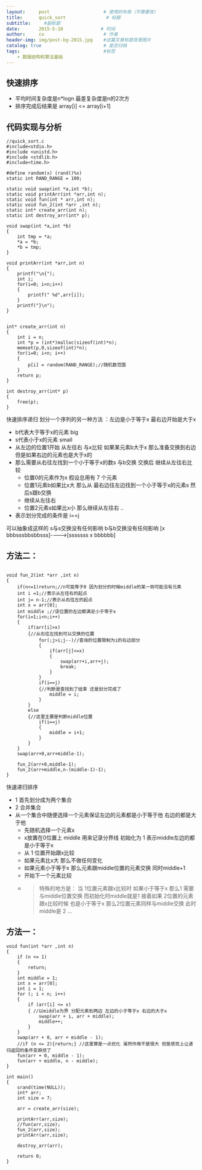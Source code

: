```yaml
---
layout:     post                    # 使用的布局（不需要改）
title:      quick_sort               # 标题 
subtitle:     #副标题
date:       2015-5-10              # 时间
author:     co                      # 作者
header-img: img/post-bg-2015.jpg    #这篇文章标题背景图片
catalog: true                       # 是否归档
tags:                               #标签
    - 数据结构和算法基础
---
```

## 快速排序
- 平均时间复杂度是n*logn 最差复杂度是n的2次方
- 排序完成后结果是 array[i] <= array[i+1]


## 代码实现与分析
```
//quick_sort.c  
#include<stdio.h>
#include <unistd.h>
#include <stdlib.h>
#include<time.h>

#define random(x) (rand()%x)
static int RAND_RANGE = 100;

static void swap(int *a,int *b);
static void printArr(int *arr,int n);
static void fun(int * arr,int n);
static void fun_2(int *arr ,int n);
static int* create_arr(int n);
static int destroy_arr(int* p);

void swap(int *a,int *b)
{
    int tmp = *a;
    *a = *b;
    *b = tmp;
}

void printArr(int *arr,int n)
{
    printf("\n{");
    int i;
    for(i=0; i<n;i++)
    {
        printf(" %d",arr[i]);
    }
    printf("}\n");
}


int* create_arr(int n)
{
    int i = n;
    int *p = (int*)malloc(sizeof(int)*n);
    memset(p,0,sizeof(int)*n);
    for(i=0; i<n; i++)
    {
        p[i] = random(RAND_RANGE);//随机数范围
    }
    return p;
}

int destroy_arr(int* p)
{
    free(p);
}

```



快速排序递归 划分一个序列的另一种方法 ：左边是小于等于x 最右边开始是大于x
- b代表大于等于x的元素 big 
- s代表小于x的元素 small
- 从左边的位置1开始 从左往右 与x比较 如果某元素b大于x 那么准备交换到右边 但是如果右边的元素也是大于x的 
- 那么需要从右往左找到一个小于等于x的数s 与b交换  交换后 继续从左往右比较
  -  位置0的元素作为x 假设总用有 7 个元素
  -  位置1元素b如果比x大 那么从 最右边往左边找到一个小于等于x的元素s  然后s跟b交换
  -  继续从左往右
  -  位置2元素s如果比x小 那么继续从左往右
      ..
- 表示划分完成的条件是 i==j

可以抽象成这样的 s与s交换没有任何影响 b与b交换没有任何影响
[x bbbsssbbsbbsss]---->[sssssss x bbbbbb]



## 方法二：
```

void fun_2(int *arr ,int n)
{
    if(n<=1)return;//n可能等于0 因为划分的时候middle的某一侧可能没有元素
    int i =1;//表示从左往右的起点
    int j= n-1;//表示从右往左的起点
    int x = arr[0];
    int middle ;//该位置的左边都满足小于等于x
    for(i=1;i<n;i++)
    {
        if(arr[i]>x)
        {//从右往左找到可以交换的位置
            for(;j>i;j--)//查询的位置限制为i的右边部分
            {
                if(arr[j]<=x)
                {
                    swap(arr+i,arr+j);
                    break;
                }
            }
            if(i==j)
            {//判断是查找到了结束 还是划分完成了
                middle = i;
            }
        }
        else
        {//这里主要是判断middle位置
            if(i==j)
            {
                middle = i+1;
            }
        }
    }
    swap(arr+0,arr+middle-1);

    fun_2(arr+0,middle-1);
    fun_2(arr+middle,n-(middle-1)-1);
}

```


快速递归排序
- 1 首先划分成为两个集合
- 2 合并集合
- 从一个集合中随便选择一个元素保证左边的元素都是小于等于他 右边的都是大于他
  -  先随机选择一个元素x
  -  x放置在0位置上 middle 用来记录分界线 初始化为 1 表示middle左边的都是小于等于x 
  -  从 1 位置开始跟x比较
  -  如果元素比x大 那么不做任何变化
  -  如果元素小于等于x 那么元素跟middle位置的元素交换 同时middle+1 
  -  开始下一个元素比较
  -   > 特殊的地方是：
    当 1位置元素跟x比较时 如果小于等于x 那么1 需要与middle位置交换 而初始化时middle就是1 
    接着如果 2位置的元素跟x比较时候 也是小于等于x 那么2位置元素同样与middle交换 此时middle是 2
    ...
    

## 方法一：

```
void fun(int *arr ,int n)
{
    if (n <= 1)
    {
        return;
    }
    int middle = 1;
    int x = arr[0];
    int i = 1;
    for (; i < n; i++)
    {
        if (arr[i] <= x)
        { //以middle为界 分配元素到两边 左边的小于等于x 右边的大于x
            swap(arr + i, arr + middle);
            middle++;
        }
    }
    swap(arr + 0, arr + middle - 1);
    //if (n <= 2){return;} //这里算是一点优化 虽然作用不是很大 但是感觉上让递归返回的条件变麻烦了 
    fun(arr + 0, middle - 1);
    fun(arr + middle, n - middle);
}

int main()  
{  
    srand(time(NULL));
    int* arr;
    int size = 7;
    
    arr = create_arr(size);
    
    printArr(arr,size);
    //fun(arr,size);
    fun_2(arr,size);
    printArr(arr,size);

    destroy_arr(arr);
 
    return 0;
} 
```